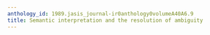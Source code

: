 ```yaml
---
anthology_id: 1989.jasis_journal-ir0anthology0volumeA40A6.9
title: Semantic interpretation and the resolution of ambiguity
---
```

